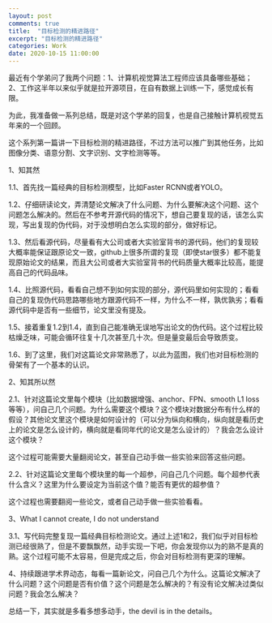 ```yaml
---
layout: post
comments: true
title:  "目标检测的精进路径"
excerpt: "目标检测的精进路径"
categories: Work
date: 2020-10-15 11:00:00
---
```


最近有个学弟问了我两个问题：1、计算机视觉算法工程师应该具备哪些基础；2、工作这半年以来似乎就是拉开源项目，在自有数据上训练一下，感觉成长有限。

为此，我准备做一系列总结，既是对这个学弟的回复，也是自己接触计算机视觉五年来的一个回顾。

这个系列第一篇讲一下目标检测的精进路径，不过方法可以推广到其他任务，比如图像分类、语意分割、文字识别、文字检测等等。

1、知其然

1.1、首先找一篇经典的目标检测模型，比如Faster RCNN或者YOLO。

1.2、仔细研读论文，弄清楚论文解决了什么问题、为什么要解决这个问题、这个问题怎么解决的。然后在不参考开源代码的情况下，想自己要复现的话，该怎么实现，写出复现的伪代码，对于没想明白怎么实现的部分，做好标记。

1.3、然后看源代码，尽量看有大公司或者大实验室背书的源代码，他们的复现较大概率能保证跟原论文一致，github上很多所谓的复现（即使star很多）都不能复现原始论文的结果，而且大公司或者大实验室背书的代码质量大概率比较高，能提高自己的代码品味。

1.4、比照源代码，看看自己想不到如何实现的部分，源代码里如何实现的；看看自己的复现伪代码思路哪些地方跟源代码不一样，为什么不一样，孰优孰劣；看看源代码中是否有一些细节，论文里没有提及。

1.5、接着重复1.2到1.4，直到自己能准确无误地写出论文的伪代码。这个过程比较枯燥乏味，可能会循环往复十几次甚至几十次。但是量变最后会导致质变。

1.6、到了这里，我们对这篇论文非常熟悉了，以此为蓝图，我们也对目标检测的骨架有了一个基本的认识。

2、知其所以然

2.1、针对这篇论文里每个模块（比如数据增强、anchor、FPN、smooth L1 loss等等），问自己几个问题。为什么需要这个模块？这个模块对数据分布有什么样的假设？其他论文里这个模块是如何设计的（可以分为纵向和横向，纵向就是看历史上的论文是怎么设计的，横向就是看同年代的论文是怎么设计的）？我会怎么设计这个模块？

这个过程可能需要大量翻阅论文，甚至自己动手做一些实验来回答这些问题。

2.2、针对这篇论文里每个模块里的每一个超参，问自己几个问题。每个超参代表什么含义？这里为什么要设定为当前这个值？能否有更优的超参值？

这个过程也需要翻阅一些论文，或者自己动手做一些实验看看。

3、What I cannot create, I do not understand

3.1、写代码完整复现一篇经典目标检测论文。通过上述1和2，我们似乎对目标检测已经很熟了，但是不要飘飘然，动手实现一下吧，你会发现你以为的熟不是真的熟。这个过程可能不太容易，但是完成之后，你会对目标检测有更深的理解。

4、持续跟进学术界动态，每看一篇新论文，问自己几个为什么。这篇论文解决了什么问题？这个问题是否有价值？这个问题是怎么解决的？有没有论文解决过类似问题？我会怎么解决？

总结一下，其实就是多看多想多动手，the devil is in the details。
